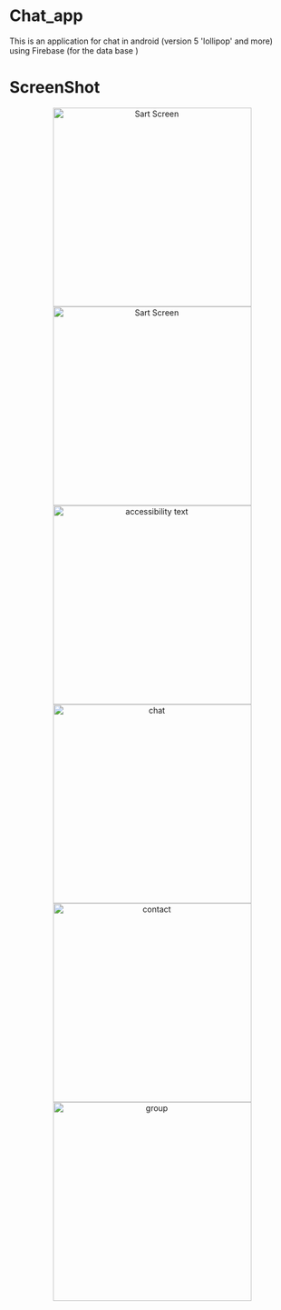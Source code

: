 # Chat_app
This is an  application for chat in android (version 5 'lollipop' and more) using Firebase (for the data base )
# ScreenShot
<p align="center">
   <img src="https://user-images.githubusercontent.com/43831107/63231218-7afa4c80-c210-11e9-8681-91930f2f3357.jpg" hight="100" width="350" title="Sart Screen">
  <img src="https://user-images.githubusercontent.com/43831107/63231166-acbee380-c20f-11e9-9857-03c92883699b.png" width="350" title="Sart Screen">
  <img src="https://user-images.githubusercontent.com/43831107/63231003-0540b180-c20d-11e9-99e2-c7a8593d62d2.png" width="350" alt="accessibility text">
     <img src="https://user-images.githubusercontent.com/43831107/63231200-48e8ea80-c210-11e9-9025-5615e76ab923.png" width="350" title="chat">
     <img src="https://user-images.githubusercontent.com/43831107/63231201-48e8ea80-c210-11e9-8fb4-9ff87a5e1b29.png" width="350" title="contact">
   <img src="https://user-images.githubusercontent.com/43831107/63231202-49818100-c210-11e9-8a41-1797e91cc694.png" width="350" title="group">
</p>

